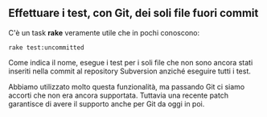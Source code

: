 ## Effettuare i test, con Git, dei soli file fuori commit

C'è un task **rake** veramente utile che in pochi conoscono:

	rake test:uncommitted

Come indica il nome, esegue i test per i soli file che non sono ancora stati inseriti nella commit al repository Subversion anziché eseguire tutti i test.

Abbiamo utilizzato molto questa funzionalità, ma passando Git ci siamo accorti che non era ancora supportata. Tuttavia una recente patch garantisce di avere il supporto anche per Git da oggi in poi.

